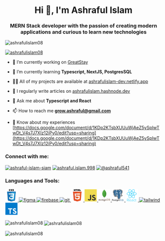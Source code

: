 <h1 align="center">Hi 👋, I'm Ashraful Islam</h1>
<h3 align="center">MERN Stack developer with the passion of creating modern applications and curious to learn new technologies</h3>

<p align="left"> <img src="https://komarev.com/ghpvc/?username=ashrafulislam08&label=Profile%20views&color=0e75b6&style=flat" alt="ashrafulislam08" /> </p>

<p align="left"> <a href="https://github.com/ryo-ma/github-profile-trophy"><img src="https://github-profile-trophy.vercel.app/?username=ashrafulislam08" alt="ashrafulislam08" /></a> </p>

- 🔭 I’m currently working on [GreatStay](https://hb-gs.vercel.app/)

- 🌱 I’m currently learning **Typescript, NextJS, PostgresSQL**

- 👨‍💻 All of my projects are available at [ashrafulislam-dev.netlify.app](ashrafulislam-dev.netlify.app)

- 📝 I regularly write articles on [ashrafulislam.hashnode.dev](ashrafulislam.hashnode.dev)

- 💬 Ask me about **Typescript and React**

- 📫 How to reach me **grow.ashraful@gmail.com**

- 📄 Know about my experiences [https://docs.google.com/document/d/1KDp2KTsbXUUuWjAeZ5ySpIwTwDt_V4s7J7XIz12iPy0/edit?usp=sharing](https://docs.google.com/document/d/1KDp2KTsbXUUuWjAeZ5ySpIwTwDt_V4s7J7XIz12iPy0/edit?usp=sharing)

<h3 align="left">Connect with me:</h3>
<p align="left">
<a href="https://linkedin.com/in/ashraful-islam-siam" target="blank"><img align="center" src="https://raw.githubusercontent.com/rahuldkjain/github-profile-readme-generator/master/src/images/icons/Social/linked-in-alt.svg" alt="ashraful-islam-siam" height="30" width="40" /></a>
<a href="https://fb.com/ashraful.islam.998" target="blank"><img align="center" src="https://raw.githubusercontent.com/rahuldkjain/github-profile-readme-generator/master/src/images/icons/Social/facebook.svg" alt="ashraful.islam.998" height="30" width="40" /></a>
<a href="https://hashnode.com/@ashraful541" target="blank"><img align="center" src="https://raw.githubusercontent.com/rahuldkjain/github-profile-readme-generator/master/src/images/icons/Social/hashnode.svg" alt="@ashraful541" height="30" width="40" /></a>
</p>

<h3 align="left">Languages and Tools:</h3>
<p align="left"> <a href="https://www.w3schools.com/css/" target="_blank" rel="noreferrer"> <img src="https://raw.githubusercontent.com/devicons/devicon/master/icons/css3/css3-original-wordmark.svg" alt="css3" width="40" height="40"/> </a> <a href="https://www.figma.com/" target="_blank" rel="noreferrer"> <img src="https://www.vectorlogo.zone/logos/figma/figma-icon.svg" alt="figma" width="40" height="40"/> </a> <a href="https://firebase.google.com/" target="_blank" rel="noreferrer"> <img src="https://www.vectorlogo.zone/logos/firebase/firebase-icon.svg" alt="firebase" width="40" height="40"/> </a> <a href="https://git-scm.com/" target="_blank" rel="noreferrer"> <img src="https://www.vectorlogo.zone/logos/git-scm/git-scm-icon.svg" alt="git" width="40" height="40"/> </a> <a href="https://www.w3.org/html/" target="_blank" rel="noreferrer"> <img src="https://raw.githubusercontent.com/devicons/devicon/master/icons/html5/html5-original-wordmark.svg" alt="html5" width="40" height="40"/> </a> <a href="https://developer.mozilla.org/en-US/docs/Web/JavaScript" target="_blank" rel="noreferrer"> <img src="https://raw.githubusercontent.com/devicons/devicon/master/icons/javascript/javascript-original.svg" alt="javascript" width="40" height="40"/> </a> <a href="https://www.mongodb.com/" target="_blank" rel="noreferrer"> <img src="https://raw.githubusercontent.com/devicons/devicon/master/icons/mongodb/mongodb-original-wordmark.svg" alt="mongodb" width="40" height="40"/> </a> <a href="https://www.postgresql.org" target="_blank" rel="noreferrer"> <img src="https://raw.githubusercontent.com/devicons/devicon/master/icons/postgresql/postgresql-original-wordmark.svg" alt="postgresql" width="40" height="40"/> </a> <a href="https://reactjs.org/" target="_blank" rel="noreferrer"> <img src="https://raw.githubusercontent.com/devicons/devicon/master/icons/react/react-original-wordmark.svg" alt="react" width="40" height="40"/> </a> <a href="https://tailwindcss.com/" target="_blank" rel="noreferrer"> <img src="https://www.vectorlogo.zone/logos/tailwindcss/tailwindcss-icon.svg" alt="tailwind" width="40" height="40"/> </a> <a href="https://www.typescriptlang.org/" target="_blank" rel="noreferrer"> <img src="https://raw.githubusercontent.com/devicons/devicon/master/icons/typescript/typescript-original.svg" alt="typescript" width="40" height="40"/> </a> </p>

<p><img align="left" src="https://github-readme-stats.vercel.app/api/top-langs?username=ashrafulislam08&show_icons=true&locale=en&layout=compact" alt="ashrafulislam08" /></p>

<p>&nbsp;<img align="center" src="https://github-readme-stats.vercel.app/api?username=ashrafulislam08&show_icons=true&locale=en" alt="ashrafulislam08" /></p>

<p><img align="center" src="https://github-readme-streak-stats.herokuapp.com/?user=ashrafulislam08&" alt="ashrafulislam08" /></p>
